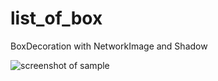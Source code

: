 # list_of_box

BoxDecoration with NetworkImage and Shadow

![screenshot of sample](https://github.com/Zifirut/list_of_box/blob/master/Screenshot_3.png)
